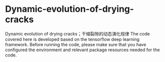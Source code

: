 # Dynamic-evolution-of-drying-cracks
Dynamic evolution of drying cracks；干缩裂隙的动态演化规律
The code covered here is developed based on the tensorflow deep learning framework. Before running the code, please make sure that you have configured the environment and relevant package resources needed for the code.

